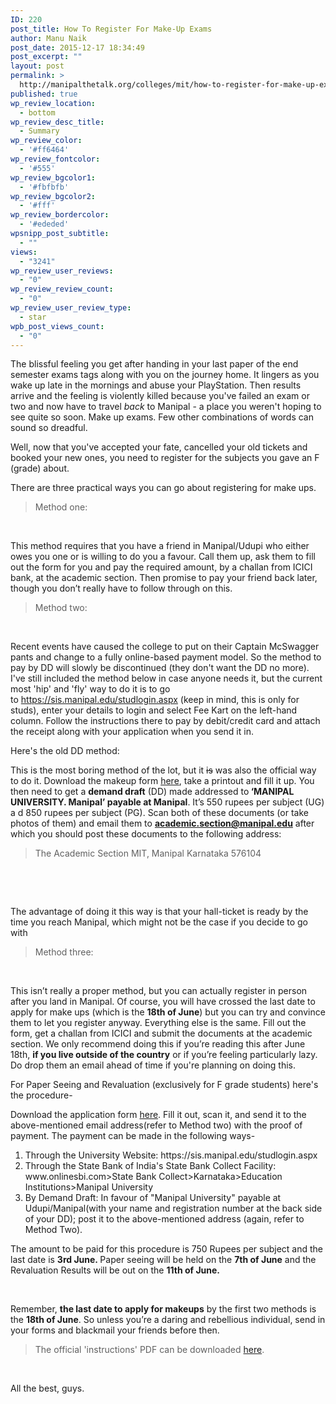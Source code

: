 ```yaml
---
ID: 220
post_title: How To Register For Make-Up Exams
author: Manu Naik
post_date: 2015-12-17 18:34:49
post_excerpt: ""
layout: post
permalink: >
  http://manipalthetalk.org/colleges/mit/how-to-register-for-make-up-exams/
published: true
wp_review_location:
  - bottom
wp_review_desc_title:
  - Summary
wp_review_color:
  - '#ff6464'
wp_review_fontcolor:
  - '#555'
wp_review_bgcolor1:
  - '#fbfbfb'
wp_review_bgcolor2:
  - '#fff'
wp_review_bordercolor:
  - '#ededed'
wpsnipp_post_subtitle:
  - ""
views:
  - "3241"
wp_review_user_reviews:
  - "0"
wp_review_review_count:
  - "0"
wp_review_user_review_type:
  - star
wpb_post_views_count:
  - "0"
---
```

The blissful feeling you get after handing in your last paper of the end semester exams tags along with you on the journey home. It lingers as you wake up late in the mornings and abuse your PlayStation. Then results arrive and the feeling is violently killed because you've failed an exam or two and now have to travel <em>back </em>to Manipal - a place you weren't hoping to see quite so soon. Make up exams. Few other combinations of words can sound so dreadful.

Well, now that you've accepted your fate, cancelled your old tickets and booked your new ones, you need to register for the subjects you gave an F (grade) about.

There are three practical ways you can go about registering for make ups.
<blockquote>Method one:</blockquote>
&nbsp;

This method requires that you have a friend in Manipal/Udupi who either owes you one or is willing to do you a favour. Call them up, ask them to fill out the form for you and pay the required amount, by a challan from ICICI bank, at the academic section. Then promise to pay your friend back later, though you don’t really have to follow through on this.
<blockquote>Method two:</blockquote>
&nbsp;

Recent events have caused the college to put on their Captain McSwagger pants and change to a fully online-based payment model. So the method to pay by DD will slowly be discontinued (they don't want the DD no more). I've still included the method below in case anyone needs it, but the current most 'hip' and 'fly' way to do it is to go to https://sis.manipal.edu/studlogin.aspx (keep in mind, this is only for studs), enter your details to login and select Fee Kart on the left-hand column. Follow the instructions there to pay by debit/credit card and attach the receipt along with your application when you send it in.

Here's the old DD method:

This is the most boring method of the lot, but it <del>is</del> was also the official way to do it. Download the makeup form <a href="http://websismit.manipal.edu/images/docs/ExamApplications.pdf" target="_blank">here</a>, take a printout and fill it up. You then need to get a <strong>demand draft</strong> (DD) made addressed to<strong> ‘MANIPAL UNIVERSITY. Manipal’ payable at Manipal</strong>. It’s 550 rupees per subject (UG) a d 850 rupees per subject (PG). Scan both of these documents (or take photos of them) and email them to <strong>academic.section@manipal.edu</strong> after which you should post these documents to the following address:
<blockquote>The Academic Section
MIT, Manipal
Karnataka 576104</blockquote>
&nbsp;

&nbsp;

The advantage of doing it this way is that your hall-ticket is ready by the time you reach Manipal, which might not be the case if you decide to go with
<blockquote>Method three:</blockquote>
&nbsp;

This isn’t really a proper method, but you can actually register in person after you land in Manipal. Of course, you will have crossed the last date to apply for make ups (which is the <strong>18th of June</strong>) but you can try and convince them to let you register anyway. Everything else is the same. Fill out the form, get a challan from ICICI and submit the documents at the academic section. We only recommend doing this if you’re reading this after June 18th, <strong>if you live outside of the country</strong> or if you’re feeling particularly lazy. Do drop them an email ahead of time if you're planning on doing this.

For Paper Seeing and Revaluation (exclusively for F grade students) here's the procedure-

Download the application form <a href="http://websismit.manipal.edu/images/docs/Re-Valuations_Application.pdf" target="_blank">here</a>. Fill it out, scan it, and send it to the above-mentioned email address(refer to Method two) with the proof of payment. The payment can be made in the following ways-
<ol>
 	<li>Through the University Website: https://sis.manipal.edu/studlogin.aspx</li>
 	<li>Through the State Bank of India's State Bank Collect Facility: www.onlinesbi.com&gt;State Bank Collect&gt;Karnataka&gt;Education Institutions&gt;Manipal University</li>
 	<li>By Demand Draft: In favour of "Manipal University" payable at Udupi/Manipal(with your name and registration number at the back side of your DD); post it to the above-mentioned address (again, refer to Method Two).</li>
</ol>
The amount to be paid for this procedure is 750 Rupees per subject and the last date is <strong>3rd June. </strong>Paper seeing will be held on the <strong>7th of June</strong> and the Revaluation Results will be out on the <strong>11th of June.</strong>

&nbsp;

Remember, <strong>the last date to apply for makeups</strong> by the first two methods is the <strong>18th of June</strong>. So unless you’re a daring and rebellious individual, send in your forms and blackmail your friends before then.
<blockquote>The official 'instructions' PDF can be downloaded <a href="http://websismit.manipal.edu/websis/control/ViewBlogArticle?contentId=13590" target="_blank">here</a>.</blockquote>
&nbsp;

All the best, guys.